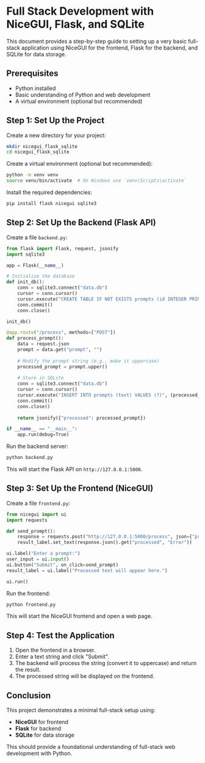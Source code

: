

# Full Stack Development with NiceGUI, Flask, and SQLite

This document provides a step-by-step guide to setting up a very basic full-stack application using NiceGUI for the frontend, Flask for the backend, and SQLite for data storage.

## Prerequisites

* Python installed
* Basic understanding of Python and web development
* A virtual environment (optional but recommended)

## Step 1: Set Up the Project

Create a new directory for your project:

```sh
mkdir nicegui_flask_sqlite
cd nicegui_flask_sqlite
```

Create a virtual environment (optional but recommended):

```sh
python -m venv venv
source venv/bin/activate  # On Windows use `venv\Scripts\activate`
```

Install the required dependencies:

```sh
pip install flask nicegui sqlite3
```

## Step 2: Set Up the Backend (Flask API)

Create a file `backend.py`:

```python
from flask import Flask, request, jsonify
import sqlite3

app = Flask(__name__)

# Initialize the database
def init_db():
    conn = sqlite3.connect("data.db")
    cursor = conn.cursor()
    cursor.execute("CREATE TABLE IF NOT EXISTS prompts (id INTEGER PRIMARY KEY, text TEXT)")
    conn.commit()
    conn.close()

init_db()

@app.route("/process", methods=["POST"])
def process_prompt():
    data = request.json
    prompt = data.get("prompt", "")
    
    # Modify the prompt string (e.g., make it uppercase)
    processed_prompt = prompt.upper()
    
    # Store in SQLite
    conn = sqlite3.connect("data.db")
    cursor = conn.cursor()
    cursor.execute("INSERT INTO prompts (text) VALUES (?)", (processed_prompt,))
    conn.commit()
    conn.close()
    
    return jsonify({"processed": processed_prompt})

if __name__ == "__main__":
    app.run(debug=True)
```

Run the backend server:

```sh
python backend.py
```

This will start the Flask API on `http://127.0.0.1:5000`.

## Step 3: Set Up the Frontend (NiceGUI)

Create a file `frontend.py`:

```python
from nicegui import ui
import requests

def send_prompt():
    response = requests.post("http://127.0.0.1:5000/process", json={"prompt": user_input.value})
    result_label.set_text(response.json().get("processed", "Error"))

ui.label("Enter a prompt:")
user_input = ui.input()
ui.button("Submit", on_click=send_prompt)
result_label = ui.label("Processed text will appear here.")

ui.run()
```

Run the frontend:

```sh
python frontend.py
```

This will start the NiceGUI frontend and open a web page.

## Step 4: Test the Application

1. Open the frontend in a browser.
2. Enter a text string and click "Submit".
3. The backend will process the string (convert it to uppercase) and return the result.
4. The processed string will be displayed on the frontend.

## Conclusion

This project demonstrates a minimal full-stack setup using:

* **NiceGUI** for frontend
* **Flask** for backend
* **SQLite** for data storage

This should provide a foundational understanding of full-stack web development with Python.
